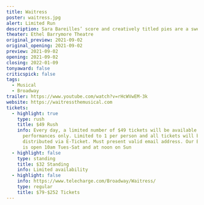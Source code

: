 ```yaml
---
title: Waitress
poster: waitress.jpg
alert: Limited Run
description: Sara Bareilles’ score and creatively titled pies are a sweet combination.
theater: Ethel Barrymore Theatre
original_preview: 2021-09-02
original_opening: 2021-09-02
preview: 2021-09-02
opening: 2021-09-02
closing: 2022-01-09
tonyaward: false
criticspick: false
tags: 
  - Musical
  - Broadway
trailer: https://www.youtube.com/watch?v=rHcWVwEM-3k
website: https://waitressthemusical.com
tickets:
  - highlight: true
    type: rush
    title: $49 Rush
    info: Every day, a limited number of $49 tickets will be available for day-of
      performances only. Limited to 1 per person and all tickets will be
      distributed via E-Ticket. Must present valid email address. Our Box Office
      is open 10am Tues-Sat and at noon on Sun
  - highlight: false
    type: standing
    title: $32 Standing
    info: Limited availability
  - highlight: false
    info: https://www.telecharge.com/Broadway/Waitress/
    type: regular
    title: $79-$252 Tickets
---
```

